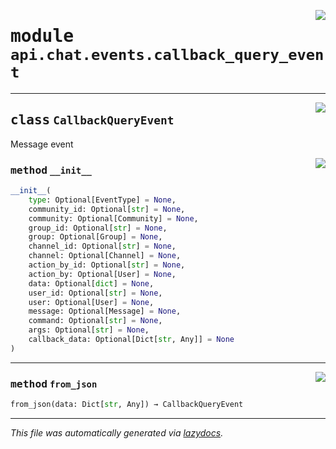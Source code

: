 <!-- markdownlint-disable -->

<a href="https://github.com/switchcollab/Switch-Bots-Python-Library/tree/main/src/switch/api/chat/events/callback_query_event.py#L0"><img align="right" src="https://img.shields.io/badge/-source-cccccc?style=flat-square"/></a>

# <kbd>module</kbd> `api.chat.events.callback_query_event`






---

<a href="https://github.com/switchcollab/Switch-Bots-Python-Library/tree/main/src/switch/api/chat/events/callback_query_event.py#L13"><img align="right" src="https://img.shields.io/badge/-source-cccccc?style=flat-square"/></a>

## <kbd>class</kbd> `CallbackQueryEvent`
Message event 

<a href="https://github.com/switchcollab/Switch-Bots-Python-Library/tree/main/src/switch/api/chat/events/callback_query_event.py#L16"><img align="right" src="https://img.shields.io/badge/-source-cccccc?style=flat-square"/></a>

### <kbd>method</kbd> `__init__`

```python
__init__(
    type: Optional[EventType] = None,
    community_id: Optional[str] = None,
    community: Optional[Community] = None,
    group_id: Optional[str] = None,
    group: Optional[Group] = None,
    channel_id: Optional[str] = None,
    channel: Optional[Channel] = None,
    action_by_id: Optional[str] = None,
    action_by: Optional[User] = None,
    data: Optional[dict] = None,
    user_id: Optional[str] = None,
    user: Optional[User] = None,
    message: Optional[Message] = None,
    command: Optional[str] = None,
    args: Optional[str] = None,
    callback_data: Optional[Dict[str, Any]] = None
)
```








---

<a href="https://github.com/switchcollab/Switch-Bots-Python-Library/tree/main/src/switch/api/chat/events/callback_query_event.py#L54"><img align="right" src="https://img.shields.io/badge/-source-cccccc?style=flat-square"/></a>

### <kbd>method</kbd> `from_json`

```python
from_json(data: Dict[str, Any]) → CallbackQueryEvent
```








---

_This file was automatically generated via [lazydocs](https://github.com/ml-tooling/lazydocs)._

